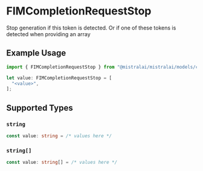 # FIMCompletionRequestStop

Stop generation if this token is detected. Or if one of these tokens is detected when providing an array

## Example Usage

```typescript
import { FIMCompletionRequestStop } from "@mistralai/mistralai/models/components";

let value: FIMCompletionRequestStop = [
  "<value>",
];
```

## Supported Types

### `string`

```typescript
const value: string = /* values here */
```

### `string[]`

```typescript
const value: string[] = /* values here */
```

